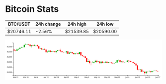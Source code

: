 # Bitcoin Stats

BTC/USDT|24h change|24h high|24h low|
|---|---|---|---|
|$20746.11|-2.56%|$21539.85|$20590.00|

<img src="./chart.svg">

